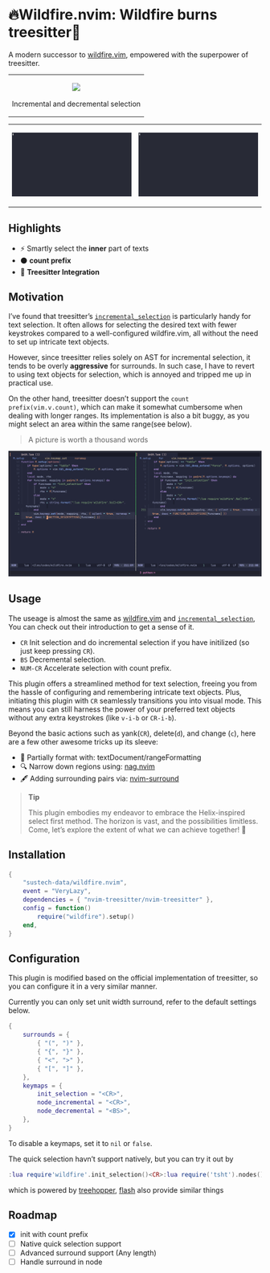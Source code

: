 # 🔥Wildfire.nvim: Wildfire burns treesitter🌲

A modern successor to
[wildfire.vim](https://github.com/gcmt/wildfire.vim), empowered with the
superpower of treesitter.

<div>

<table>
<colgroup>
<col style="width: 100%" />
</colgroup>
<tbody>
<tr class="odd">
<td style="text-align: center;"><div width="100.0%"
data-layout-align="center" data-fig.extended="false">
<p><a href="https://asciinema.org/a/TKD1XZ85IAtN0m5JwlvinRIZP"><img
src="https://asciinema.org/a/TKD1XZ85IAtN0m5JwlvinRIZP.svg"
data-fig.extended="false" /></a></p>
<p>Incremental and decremental selection</p>
</div></td>
</tr>
</tbody>
</table>

<table>
<colgroup>
<col style="width: 50%" />
<col style="width: 50%" />
</colgroup>
<tbody>
<tr class="odd">
<td style="text-align: center;"><div width="50.0%"
data-layout-align="center">
<p><img src="assets/count.gif" data-fig.extended="false"
alt="Accelerate selection with count prefix" /></p>
</div></td>
<td style="text-align: center;"><div width="50.0%"
data-layout-align="center">
<p><img src="assets/quick.gif" data-fig.extended="false"
alt="Quick selection (leverage by treehopper)" /></p>
</div></td>
</tr>
</tbody>
</table>

</div>

## Highlights

- ⚡ Smartly select the **inner** part of texts
- ⚫ **count prefix**
- 🌳 **Treesitter Integration**

## Motivation

I’ve found that treesitter’s
[`incremental_selection`](https://www.reddit.com/r/neovim/comments/r10llx/the_most_amazing_builtin_feature_nobody_ever/)
is particularly handy for text selection. It often allows for selecting
the desired text with fewer keystrokes compared to a well-configured
wildfire.vim, all without the need to set up intricate text objects.

However, since treesitter relies solely on AST for incremental
selection, it tends to be overly **aggressive** for surrounds. In such
case, I have to revert to using text objects for selection, which is
annoyed and tripped me up in practical use.

On the other hand, treesitter doesn’t support the
`count prefix(vim.v.count)`, which can make it somewhat cumbersome when
dealing with longer ranges. Its implementation is also a bit buggy, as
you might select an area within the same range(see below).

> A picture is worth a thousand words

![](assets/comp.gif)

## Usage

The useage is almost the same as
[wildfire.vim](https://github.com/gcmt/wildfire.vim) and
[`incremental_selection`](https://www.reddit.com/r/neovim/comments/r10llx/the_most_amazing_builtin_feature_nobody_ever/),
You can check out their introduction to get a sense of it.

- `CR` Init selection and do incremental selection if you have
  initilized (so just keep pressing `CR`).
- `BS` Decremental selection.
- `NUM-CR` Accelerate selection with count prefix.

This plugin offers a streamlined method for text selection, freeing you
from the hassle of configuring and remembering intricate text objects.
Plus, initiating this plugin with `CR` seamlessly transitions you into
visual mode. This means you can still harness the power of your
preferred text objects without any extra keystrokes (like `v-i-b` or
`CR-i-b`).

Beyond the basic actions such as yank(`CR`), delete(`d`), and change
(`c`), here are a few other awesome tricks up its sleeve:

- 📐 Partially format with: textDocument/rangeFormatting
- 🔍 Narrow down regions using:
  [nag.nvim](https://github.com/haolian9/nag.nvim)
- 🖋️ Adding surrounding pairs via:
  [nvim-surround](https://github.com/kylechui/nvim-surround)

<div>

> **Tip**
>
> This plugin embodies my endeavor to embrace the Helix-inspired select
> first method. The horizon is vast, and the possibilities limitless.
> Come, let’s explore the extent of what we can achieve together! 🚀

</div>

## Installation

``` lua
{
    "sustech-data/wildfire.nvim",
    event = "VeryLazy",
    dependencies = { "nvim-treesitter/nvim-treesitter" },
    config = function()
        require("wildfire").setup()
    end,
}
```

## Configuration

This plugin is modified based on the official implementation of
treesitter, so you can configure it in a very similar manner.

Currently you can only set unit width surround, refer to the default
settings below.

``` lua
{
    surrounds = {
        { "(", ")" },
        { "{", "}" },
        { "<", ">" },
        { "[", "]" },
    },
    keymaps = {
        init_selection = "<CR>",
        node_incremental = "<CR>",
        node_decremental = "<BS>",
    },
}
```

To disable a keymaps, set it to `nil` or `false`.

The quick selection havn’t support natively, but you can try it out by

``` lua
:lua require'wildfire'.init_selection()<CR>:lua require('tsht').nodes()<CR>
```

which is powered by
[treehopper](https://github.com/mfussenegger/nvim-treehopper),
[flash](https://github.com/folke/flash.nvim/tree/main) also provide
similar things

## Roadmap

- [x] init with count prefix
- [ ] Native quick selection support
- [ ] Advanced surround support (Any length)
- [ ] Handle surround in node

